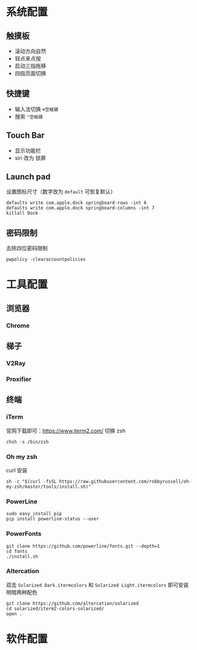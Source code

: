 # 系统配置
## 触摸板
* 滚动方向自然
* 轻点来点按
* 启动三指拖移
* 四指页面切换

## 快捷键
* 输入法切换 `⌘空格键`
* 搜索 `⌃空格键`

## Touch Bar
* 显示功能栏
* siri 改为 锁屏

## Launch pad
设置图标尺寸（数字改为 `default` 可恢复默认）

```
defaults write com.apple.dock springboard-rows -int 6
defaults write com.apple.dock springboard-columns -int 7
killall Dock
```

## 密码限制
去除四位密码限制

```
pwpolicy -clearaccountpolicies
```

# 工具配置
## 浏览器
### Chrome

## 梯子
### V2Ray
### Proxifier

## 终端
### iTerm
官网下载即可：https://www.iterm2.com/
切换 zsh

```
chsh -s /bin/zsh
```
### Oh my zsh
curl 安装

```
sh -c "$(curl -fsSL https://raw.githubusercontent.com/robbyrussell/oh-my-zsh/master/tools/install.sh)"
```

### PowerLine

```
sudo easy_install pip
pip install powerline-status --user
```

### PowerFonts

```
git clone https://github.com/powerline/fonts.git --depth=1
cd fonts
./install.sh
```

### Altercation
双击 `Solarized Dark.itermcolors` 和 `Solarized Light.itermcolors` 即可安装明暗两种配色
```
git clone https://github.com/altercation/solarized
cd solarized/iterm2-colors-solarized/
open .
```


# 软件配置
